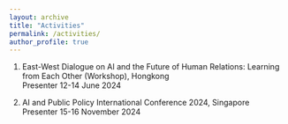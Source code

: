 ```yaml
---
layout: archive
title: "Activities"
permalink: /activities/
author_profile: true
--- 
```

1. East-West Dialogue on AI and the Future of Human Relations: Learning from Each Other (Workshop), Hongkong <br>
Presenter
12-14 June 2024 <br>
 



2. AI and Public Policy International Conference 2024, Singapore <br>
Presenter
15-16 November 2024 <br>
